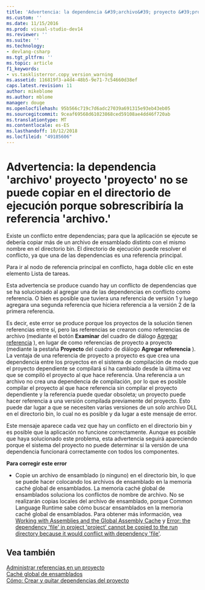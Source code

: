```yaml
---
title: 'Advertencia: la dependencia &#39;archivo&#39; proyecto &#39;proyecto&#39; no se puede copiar en el directorio de ejecución porque sobrescribiría la referencia &#39;archivo. &#39; | Documentos de Microsoft'
ms.custom: ''
ms.date: 11/15/2016
ms.prod: visual-studio-dev14
ms.reviewer: ''
ms.suite: ''
ms.technology:
- devlang-csharp
ms.tgt_pltfrm: ''
ms.topic: article
f1_keywords:
- vs.tasklisterror.copy_version_warning
ms.assetid: 116819f3-a4d4-48b5-9e71-7c54660d38ef
caps.latest.revision: 11
author: mikeblome
ms.author: mblome
manager: douge
ms.openlocfilehash: 95b566c719c7d6adc27039a691315e93eb43eb05
ms.sourcegitcommit: 9ceaf69568d61023868ced59108ae4dd46f720ab
ms.translationtype: MT
ms.contentlocale: es-ES
ms.lasthandoff: 10/12/2018
ms.locfileid: "49185606"
---
```

# <a name="warning-the-dependency-39file39-in-project-39project39-cannot-be-copied-to-the-run-directory-because-it-would-overwrite-the-reference-39file39"></a>Advertencia: la dependencia &#39;archivo&#39; proyecto &#39;proyecto&#39; no se puede copiar en el directorio de ejecución porque sobrescribiría la referencia &#39;archivo.&#39;
Existe un conflicto entre dependencias; para que la aplicación se ejecute se debería copiar más de un archivo de ensamblado distinto con el mismo nombre en el directorio bin. El directorio de ejecución puede resolver el conflicto, ya que una de las dependencias es una referencia principal.  
  
 Para ir al nodo de referencia principal en conflicto, haga doble clic en este elemento Lista de tareas.  
  
 Esta advertencia se produce cuando hay un conflicto de dependencias que se ha solucionado al agregar una de las dependencias en conflicto como referencia. O bien es posible que tuviera una referencia de versión 1 y luego agregara una segunda referencia que hiciera referencia a la versión 2 de la primera referencia.  
  
 Es decir, este error se produce porque los proyectos de la solución tienen referencias entre sí, pero las referencias se crearon como referencias de archivo (mediante el botón **Examinar** del cuadro de diálogo [Agregar referencia](http://msdn.microsoft.com/en-us/2feb0fe2-0805-4cc9-8cba-b0315849dfb7) ), en lugar de como referencias de proyecto a proyecto (mediante la pestaña **Proyecto** del cuadro de diálogo **Agregar referencia** ). La ventaja de una referencia de proyecto a proyecto es que crea una dependencia entre los proyectos en el sistema de compilación de modo que el proyecto dependiente se compilará si ha cambiado desde la última vez que se compiló el proyecto al que hace referencia. Una referencia a un archivo no crea una dependencia de compilación, por lo que es posible compilar el proyecto al que hace referencia sin compilar el proyecto dependiente y la referencia puede quedar obsoleta; un proyecto puede hacer referencia a una versión compilada previamente del proyecto. Esto puede dar lugar a que se necesiten varias versiones de un solo archivo DLL en el directorio bin, lo cual no es posible y da lugar a este mensaje de error.  
  
 Este mensaje aparece cada vez que hay un conflicto en el directorio bin y es posible que la aplicación no funcione correctamente. Aunque es posible que haya solucionado este problema, esta advertencia seguirá apareciendo porque el sistema del proyecto no puede determinar si la versión de una dependencia funcionará correctamente con todos los componentes.  
  
 **Para corregir este error**  
  
-   Copie un archivo de ensamblado (o ninguno) en el directorio bin, lo que se puede hacer colocando los archivos de ensamblado en la memoria caché global de ensamblados. La memoria caché global de ensamblados soluciona los conflictos de nombre de archivo. No se realizarán copias locales del archivo de ensamblado, porque Common Language Runtime sabe cómo buscar ensamblados en la memoria caché global de ensamblados. Para obtener más información, vea [Working with Assemblies and the Global Assembly Cache](http://msdn.microsoft.com/library/8a18e5c2-d41d-49ef-abcb-7c27e2469433) y [Error: the dependency 'file' in project 'project' cannot be copied to the run directory because it would conflict with dependency 'file'](../misc/error-the-dependency-file-in-project-project-cannot-be-copied-to-the-run-directory-because-it-would-conflict-with-dependency-file.md).  
  
## <a name="see-also"></a>Vea también  
 [Administrar referencias en un proyecto](../ide/managing-references-in-a-project.md)   
 [Caché global de ensamblados](http://msdn.microsoft.com/library/cf5eacd0-d3ec-4879-b6da-5fd5e4372202)   
 [Cómo: Crear y quitar dependencias del proyecto](../ide/how-to-create-and-remove-project-dependencies.md)